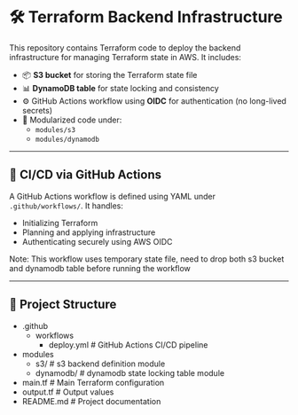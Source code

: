 # 🛠️ Terraform Backend Infrastructure

This repository contains Terraform code to deploy the backend infrastructure for managing Terraform state in AWS. It includes:

- 📦 **S3 bucket** for storing the Terraform state file
- 📊 **DynamoDB table** for state locking and consistency
- ⚙️ GitHub Actions workflow using **OIDC** for authentication (no long-lived secrets)
- 📁 Modularized code under:
  - `modules/s3`
  - `modules/dynamodb`

---

## 🚀 CI/CD via GitHub Actions

A GitHub Actions workflow is defined using YAML under `.github/workflows/`. It handles:

- Initializing Terraform
- Planning and applying infrastructure
- Authenticating securely using AWS OIDC

Note: This workflow uses temporary state file, need to drop both s3 bucket and dynamodb table before running the workflow

---

## 📁 Project Structure

- .github
  - workflows
    - deploy.yml # GitHub Actions CI/CD pipeline
- modules
  - s3/ # s3 backend definition module
  - dynamodb/ # dynamodb state locking table module
- main.tf # Main Terraform configuration
- output.tf # Output values
- README.md # Project documentation
